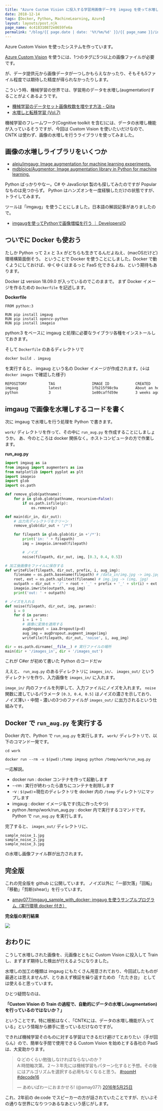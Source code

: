 ```yaml
---
title: "Azure Custom Vision に投入する学習用画像データを imgaug を使って水増ししてみた"
date: 2018-12-14
tags: [Docker, Python, MachineLearning, Azure]
layout: layouts/post.njk
page_name: 4c418310872e8659fe6a
permalink: "/blog/{{ page.date | date: '%Y/%m/%d' }}/{{ page_name }}/index.html"
---
```

Azure Custom Vision を使ったシステムを作っています。
<!--more-->

[Azure Custom Vision](https://azure.microsoft.com/ja-jp/services/cognitive-services/custom-vision-service/) を使うには、1つのタグに5つ以上の画像ファイルが必要です。

が、データ提供元から画像データが一つしかもらえなかったり、そもそも5ファイル程度では期待した精度が得られなかったりします。

こういう時、機械学習の世界では、学習用のデータを水増し(augmentation)することがよくあるようです。

* [機械学習のデータセット画像枚数を増やす方法 - Qiita](https://qiita.com/bohemian916/items/9630661cd5292240f8c7)
* [水増しと転移学習 (Vol.7)](https://products.sint.co.jp/aisia/blog/vol1-7)

機械学習のフレームワーク(Cognitive toolkit を含む)には、データの水増し機能が入っているそうですが、今回は Custom Vision を使いたいだけなので、CNTK は使わず、画像の水増しを行うライブラリを使ってみました。

## 画像の水増しライブラリをいくつか

* [aleju/imgaug: Image augmentation for machine learning experiments.](https://github.com/aleju/imgaug)
* [mdbloice/Augmentor: Image augmentation library in Python for machine learning.](https://github.com/mdbloice/Augmentor)

Python ばっかりやなー。C# や JavaScript 製のも探してみたのですが Popular なものは見つからず。
Python はハンズオンを一度経験しただけの状態ですが、トライしてみます。

ツールは「imgaug」を使うことにしました。日本語の解説記事がありましたので。

* [imgaugを使ってPythonで画像増幅を行う ｜ DevelopersIO](https://dev.classmethod.jp/etc/imgaug-introduction/)

## ついでに Docker も使おう

たしか Python って 2.x と 3.x がどちらも生きてるんだよねえ、(macOSだけど)環境構築面倒そう。
ということで Docker を使うことにしました。Docker で動くようにしておけば、ゆくゆくはまるっと FaaS 化できるよね、という期待もあります。

Docker は version 18.09.0 が入っているのでこのままで。
まず Docker イメージを作るための ``Dockerfile`` を記述します。

**Dockerfile**

```
FROM python:3

RUN pip install imgaug
RUN pip install opencv-python
RUN pip install imageio
```
python:3 をベースに imgaug と処理に必要なライブラリ各種をインストールしておきます。

そして ``Dockerfile`` のあるディレクトリで

```bash
docker build . imgaug
```

を実行すると、 imgaug という名の Docker イメージが作成されます。(↓は ``docker images`` で確認した様子)

```bash
REPOSITORY          TAG                 IMAGE ID            CREATED             SIZE
imgaug              latest              1fb215f98c9a        About an hour ago   1.41GB
python              3                   1e80caffd59e        3 weeks ago         923MB
```

## imgaug で画像を水増しするコードを書く

次に imgaug で水増しを行う処理を Python で書きます。

``work/`` ディレクトリを作って、その中に ``run_aug.py`` を作成することにしましょうか。
あ、今のところは docker 関係なく。ホストコンピュータの方で作業します。

**run_aug.py**

```python
import imgaug as ia
from imgaug import augmenters as iaa
from matplotlib import pyplot as plt
import imageio
import glob
import os.path

def remove_glob(pathname):
    for p in glob.glob(pathname, recursive=False):
        if os.path.isfile(p):
            os.remove(p)

def main(dir_in, dir_out):
    # 出力先ディレクトリをクリーン
    remove_glob(dir_out + '/*')

    for filepath in glob.glob(dir_in +'/*'):
        print('in: ' + filepath)
        img = imageio.imread(filepath)

        # ノイズ
        noise(filepath, dir_out, img, [0.3, 0.4, 0.5])

# 加工後画像をファイルに保存する
def writeFile(filepath, dir_out, prefix, i, aug_img):
    filename = os.path.basename(filepath) # /data_in/img.jpg -> img.jpg
    root, ext = os.path.splitext(filename) # img.jpg -> (img, jpg)
    outpath = dir_out + '/' + root + '_' + prefix + '_' + str(i) + ext
    imageio.imwrite(outpath, aug_img)
    print('out: ' + outpath)

# ノイズを入れる
def noise(filepath, dir_out, img, params):
    i = 0
    for d in params:
        i = i + 1
        # 画像に変換を適用する
        augDropout = iaa.Dropout(p=d)
        aug_img = augDropout.augment_image(img)
        writeFile(filepath, dir_out, 'noise', i, aug_img)

dir = os.path.dirname(__file__) # 実行ファイルの場所
main(dir + '/images_in', dir + '/images_out')
```

これが C#er が初めて書いた Python のコードだｗ

ええと、 ``run_aug.py`` のあるディレクトリに ``images_in/``、 ``images_out/`` というディレクトリを作り、入力画像を ``images_in/`` に入れます。

``image_in/`` 内のファイルを列挙して、入力ファイルにノイズを入れます。 ``noise`` 関数に渡しているパラメータ ``[0.3, 0.4, 0.5]`` はノイズの濃さを示しており、ノイズ薄い・中間・濃いの3つのファイルが ``images_out/`` に出力されるという仕組みです。

## Docker で ``run_aug.py`` を実行する

Docker 内で、Python で ``run_aug.py`` を実行します。
``work/`` ディレクトリで、以下のコマンド一発です。

```
cd work

docker run --rm -v $(pwd):/temp imgaug python /temp/work/run_aug.py
```

一応解説。

* docker run : docker コンテナを作って起動します
* --rm : 実行が終わったら直ちにコンテナを削除します
* -v : ``$(pwd)``=現在のディレクトリを docker 内の ``/temp`` ディレクトリにマップします
* imgaug : docker イメージ名です(先に作ったやつ)
* python /temp/work/run_aug.py : docker 内で実行するコマンドです。Python で ``run_aug.py`` を実行します。

完了すると、 ``images_out/`` ディレクトリに、

```
sample_noise_1.jpg
sample_noise_2.jpg
sample_noise_3.jpg
```

の水増し画像ファイル群が出力されます。

## 完全版

これの完全版を github に公開しています。
ノイズ以外に「一部欠落」「回転」「移動」「剪断(shear)」を行っています。

* [amay077/imgaug_sample_with_docker: imgaug を使うサンプルプログラム（実行環境 docker 付き）](https://github.com/amay077/imgaug_sample_with_docker)

**完全版の実行結果**

![](https://github.com/amay077/imgaug_sample_with_docker/raw/master/result.png)

## おわりに

こうして水増しされた画像を、元画像とともに Custom Vision に投入して Train し、まずまず期待した検出が行えるようになりました。

水増しの加工の種類は imgaug にもたくさん用意されており、今回試したものが最適とは思えませんが、とりあえず検証を繰り返すための 「たたき台」 としては使えると思っています。

ひとつ疑問なのは、

**「Custom Vision の Train の過程で、自動的にデータの水増し(augmentation)を行っているのではないか？」**

ということです。特に根拠はなく、「CNTKには、データの水増し機能が入っている」という情報から勝手に思っているだけなのですが。

できれば機械学習そのものに対する学習はできるだけ避けてとおりたい（手が回らん）ので、簡単な手間で使用できる Custom Vision を始めとする各社の PaaS は、大変助かります。

<blockquote class="twitter-tweet" data-lang="ja"><p lang="ja" dir="ltr">Q:どのくらい勉強しなければならないのか？<br>A:時間軸次第。２～３年先には機械学習もパターン化すると予想。その後にはアルゴリズムを選択する必用もなくなると思う。 <a href="https://twitter.com/hashtag/roomH?src=hash&amp;ref_src=twsrc%5Etfw">#roomH</a> <a href="https://twitter.com/hashtag/decode16?src=hash&amp;ref_src=twsrc%5Etfw">#decode16</a></p>&mdash; あめいぱわーにおまかせろ! (@amay077) <a href="https://twitter.com/amay077/status/735333613085020160?ref_src=twsrc%5Etfw">2016年5月25日</a></blockquote>
<script async src="https://platform.twitter.com/widgets.js" charset="utf-8"></script>

これ、2年前の de:code でスピーカーの方が話されていたことですが、だいぶその通りな世界になりつつあるなあという感じがします。
